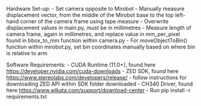 Hardware Set-up:
     - Set camera opposite to Mirobot
     - Manually measure displacement vector, from the middle of the Mirobot base to the top left-hand corner of the camera frame using tape measure
     - Overwrite displacement values in main.py, must be in millimetres
     - Measure length of camera frame, again in millimetres, and replace value in mm_per_pixel found in bbox_to_mm function within camera.py
     - For moveObjectToBin() function within mirobot.py, set bin coordinates manually based on where bin is relative to arm
    
Software Requirements:
    - CUDA Runtime (11.0+), found here https://developer.nvidia.com/cuda-downloads 
    - ZED SDK, found here https://www.stereolabs.com/developers/release/
        - follow instructions for downloading ZED API within SDK folder downloaded 
    - CH340 Driver, found here https://www.wlkata.com/support/download-center 
    - Run pip install -r requirements.txt
